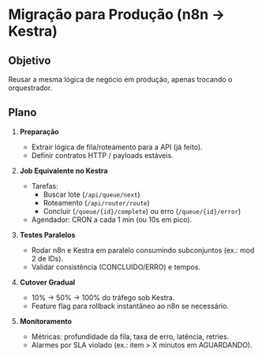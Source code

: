 # Migração para Produção (n8n → Kestra)

## Objetivo
Reusar a mesma lógica de negócio em produção, apenas trocando o orquestrador.

## Plano
1) **Preparação**
   - Extrair lógica de fila/roteamento para a API (já feito).
   - Definir contratos HTTP / payloads estáveis.

2) **Job Equivalente no Kestra**
   - Tarefas:
     - Buscar lote (`/api/queue/next`)
     - Roteamento (`/api/router/route`)
     - Concluir (`/queue/{id}/complete`) ou erro (`/queue/{id}/error`)
   - Agendador: CRON a cada 1 min (ou 10s em pico).

3) **Testes Paralelos**
   - Rodar n8n e Kestra em paralelo consumindo subconjuntos (ex.: mod 2 de IDs).
   - Validar consistência (CONCLUIDO/ERRO) e tempos.

4) **Cutover Gradual**
   - 10% → 50% → 100% do tráfego sob Kestra.
   - Feature flag para rollback instantâneo ao n8n se necessário.

5) **Monitoramento**
   - Métricas: profundidade da fila, taxa de erro, latência, retries.
   - Alarmes por SLA violado (ex.: item > X minutos em AGUARDANDO).


